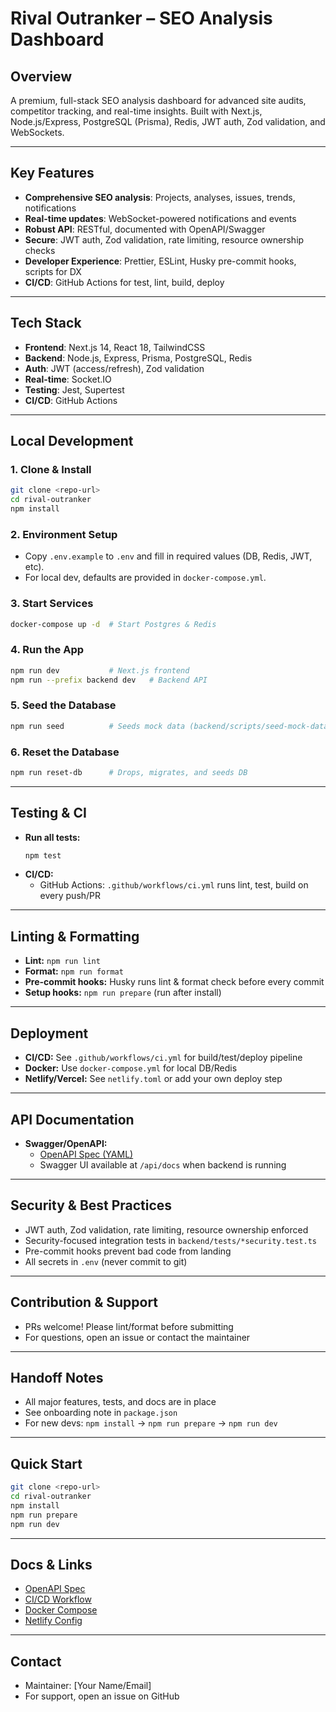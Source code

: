 # Rival Outranker – SEO Analysis Dashboard

## Overview
A premium, full-stack SEO analysis dashboard for advanced site audits, competitor tracking, and real-time insights. Built with Next.js, Node.js/Express, PostgreSQL (Prisma), Redis, JWT auth, Zod validation, and WebSockets.

---

## Key Features
- **Comprehensive SEO analysis**: Projects, analyses, issues, trends, notifications
- **Real-time updates**: WebSocket-powered notifications and events
- **Robust API**: RESTful, documented with OpenAPI/Swagger
- **Secure**: JWT auth, Zod validation, rate limiting, resource ownership checks
- **Developer Experience**: Prettier, ESLint, Husky pre-commit hooks, scripts for DX
- **CI/CD**: GitHub Actions for test, lint, build, deploy

---

## Tech Stack
- **Frontend**: Next.js 14, React 18, TailwindCSS
- **Backend**: Node.js, Express, Prisma, PostgreSQL, Redis
- **Auth**: JWT (access/refresh), Zod validation
- **Real-time**: Socket.IO
- **Testing**: Jest, Supertest
- **CI/CD**: GitHub Actions

---

## Local Development

### 1. Clone & Install
```sh
git clone <repo-url>
cd rival-outranker
npm install
```

### 2. Environment Setup
- Copy `.env.example` to `.env` and fill in required values (DB, Redis, JWT, etc).
- For local dev, defaults are provided in `docker-compose.yml`.

### 3. Start Services
```sh
docker-compose up -d  # Start Postgres & Redis
```

### 4. Run the App
```sh
npm run dev           # Next.js frontend
npm run --prefix backend dev   # Backend API
```

### 5. Seed the Database
```sh
npm run seed          # Seeds mock data (backend/scripts/seed-mock-data.ts)
```

### 6. Reset the Database
```sh
npm run reset-db      # Drops, migrates, and seeds DB
```

---

## Testing & CI
- **Run all tests:**
  ```sh
  npm test
  ```
- **CI/CD:**
  - GitHub Actions: `.github/workflows/ci.yml` runs lint, test, build on every push/PR

---

## Linting & Formatting
- **Lint:** `npm run lint`
- **Format:** `npm run format`
- **Pre-commit hooks:** Husky runs lint & format check before every commit
- **Setup hooks:** `npm run prepare` (run after install)

---

## Deployment
- **CI/CD:** See `.github/workflows/ci.yml` for build/test/deploy pipeline
- **Docker:** Use `docker-compose.yml` for local DB/Redis
- **Netlify/Vercel:** See `netlify.toml` or add your own deploy step

---

## API Documentation
- **Swagger/OpenAPI:**
  - [OpenAPI Spec (YAML)](backend/docs/openapi.yaml)
  - Swagger UI available at `/api/docs` when backend is running

---

## Security & Best Practices
- JWT auth, Zod validation, rate limiting, resource ownership enforced
- Security-focused integration tests in `backend/tests/*security.test.ts`
- Pre-commit hooks prevent bad code from landing
- All secrets in `.env` (never commit to git)

---

## Contribution & Support
- PRs welcome! Please lint/format before submitting
- For questions, open an issue or contact the maintainer

---

## Handoff Notes
- All major features, tests, and docs are in place
- See onboarding note in `package.json`
- For new devs: `npm install` → `npm run prepare` → `npm run dev`

---

## Quick Start
```sh
git clone <repo-url>
cd rival-outranker
npm install
npm run prepare
npm run dev
```

---

## Docs & Links
- [OpenAPI Spec](backend/docs/openapi.yaml)
- [CI/CD Workflow](.github/workflows/ci.yml)
- [Docker Compose](docker-compose.yml)
- [Netlify Config](netlify.toml)

---

## Contact
- Maintainer: [Your Name/Email]
- For support, open an issue on GitHub 